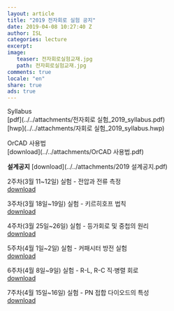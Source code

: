 ```yaml
---
layout: article
title: "2019 전자회로 실험 공지"
date: 2019-04-08 10:27:40 Z
author: ISL
categories: lecture
excerpt: 
image:
   teaser: 전자회로실험교재.jpg
   path: 전자회로실험교재.jpg
comments: true
locale: "en"
share: true
ads: true
--- 
```


Syllabus  
[pdf](../../attachments/전자회로 실험_2019_syllabus.pdf)   
[hwp](../../attachments/자회로 실험_2019_syllabus.hwp)

OrCAD 사용법  
[download](../../attachments/OrCAD 사용법.pdf)  

**설계공지**
[download](../../attachments/2019 설계공지.pdf)

2주차(3월 11~12일) 실험 - 전압과 전류 측정  
[download](../../attachments/notice/2주차_실험_공지.pdf)

3주차(3월 18일~19일) 실험 - 키르히호프 법칙  
[download](../../attachments/notice/3주차_실험_공지.pdf)

4주차(3월 25일~26일) 실험 - 등가회로 및 중첩의 원리  
[download](../../attachments/notice/4주차_실험_공지.pdf)

5주차(4월 1일~2일) 실험 - 커패시터 방전 실험  
[download](../../attachments/notice/5주차_실험_공지.pdf)

6주차(4월 8일~9일) 실험 - R-L, R-C 직·병렬 회로  
[download](../../attachments/notice/6주차_실험_공지.pdf)

7주차(4월 15일~16일) 실험 - PN 접합 다이오드의 특성  
[download](../../attachments/notice/7주차_실험_공지.pdf)